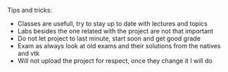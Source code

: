 Tips and tricks:
- Classes are usefull, try to stay up to date with lectures and topics
- Labs besides the one related with the project are not that important
- Do not let project to last minute, start soon and get good grade
- Exam as always look at old exams and their solutions from the natives and vtk
- Will not upload the project for respect, once they change it I will do
